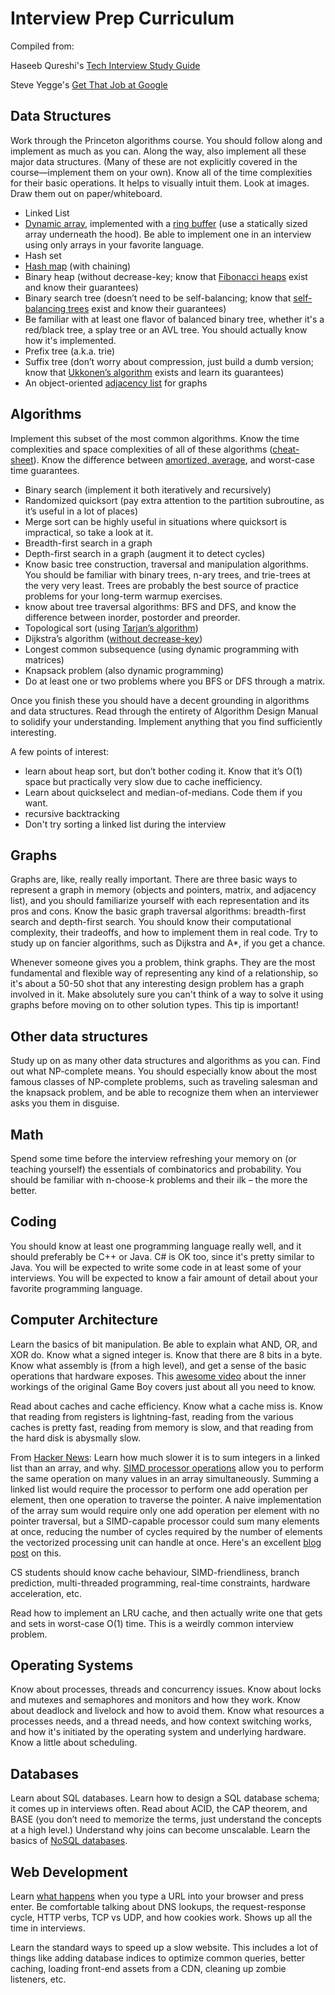 # Interview Prep Curriculum

Compiled from:

Haseeb Qureshi's [Tech Interview Study Guide](https://haseebq.com/how-to-break-into-tech-job-hunting-and-interviews/)

Steve Yegge's [Get That Job at Google](http://steve-yegge.blogspot.com/2008/03/get-that-job-at-google.html)

## Data Structures

Work through the Princeton algorithms course. You should follow along and implement as much as you can. Along the way, also implement all these major data structures. (Many of these are not explicitly covered in the course—implement them on your own). Know all of the time complexities for their basic operations. It helps to visually intuit them. Look at images. Draw them out on paper/whiteboard.

- Linked List
- [Dynamic array](https://en.wikipedia.org/wiki/Dynamic_array), implemented with a [ring buffer](https://en.wikipedia.org/wiki/Circular_buffer) (use a statically sized array underneath the hood). Be able to implement one in an interview using only arrays in your favorite language.
- Hash set
- [Hash map](https://en.wikipedia.org/wiki/Hash_table#Separate_chaining_with_linked_lists) (with chaining)
- Binary heap (without decrease-key; know that [Fibonacci heaps](https://en.wikipedia.org/wiki/Fibonacci_heap) exist and know their guarantees)
- Binary search tree (doesn’t need to be self-balancing; know that [self-balancing trees](https://en.wikipedia.org/wiki/Self-balancing_binary_search_tree#Implementations) exist and know their guarantees)
- Be familiar with at least one flavor of balanced binary tree, whether it's a red/black tree, a splay tree or an AVL tree. You should actually know how it's implemented.
- Prefix tree (a.k.a. trie)
- Suffix tree (don’t worry about compression, just build a dumb version; know that [Ukkonen’s algorithm](https://en.wikipedia.org/wiki/Ukkonen%27s_algorithm) exists and learn its guarantees)
- An object-oriented [adjacency list](https://en.wikipedia.org/wiki/Adjacency_list) for graphs

## Algorithms

Implement this subset of the most common algorithms. Know the time complexities and space complexities of all of these algorithms ([cheat-sheet](http://bigocheatsheet.com/)). Know the difference between [amortized, average](https://stackoverflow.com/a/7335098), and worst-case time guarantees.

- Binary search (implement it both iteratively and recursively)
- Randomized quicksort (pay extra attention to the partition subroutine, as it’s useful in a lot of places)
- Merge sort can be highly useful in situations where quicksort is impractical, so take a look at it.
- Breadth-first search in a graph
- Depth-first search in a graph (augment it to detect cycles)
- Know basic tree construction, traversal and manipulation algorithms. You should be familiar with binary trees, n-ary trees, and trie-trees at the very very least. Trees are probably the best source of practice problems for your long-term warmup exercises.
- know about tree traversal algorithms: BFS and DFS, and know the difference between inorder, postorder and preorder.
- Topological sort (using [Tarjan’s algorithm](https://en.wikipedia.org/wiki/Topological_sorting#Depth-first_search))
- Dijkstra’s algorithm ([without decrease-key](https://stackoverflow.com/questions/9255620/why-does-dijkstras-algorithm-use-decrease-key))
- Longest common subsequence (using dynamic programming with matrices)
- Knapsack problem (also dynamic programming)
- Do at least one or two problems where you BFS or DFS through a matrix.

Once you finish these you should have a decent grounding in algorithms and data structures. Read through the entirety of Algorithm Design Manual to solidify your understanding. Implement anything that you find sufficiently interesting.

A few points of interest: 
- learn about heap sort, but don’t bother coding it. Know that it’s O(1) space but practically very slow due to cache inefficiency.
- Learn about quickselect and median-of-medians. Code them if you want.
- recursive backtracking
- Don't try sorting a linked list during the interview

## Graphs

Graphs are, like, really really important. There are three basic ways to represent a graph in memory (objects and pointers, matrix, and adjacency list), and you should familiarize yourself with each representation and its pros and cons. Know the basic graph traversal algorithms: breadth-first search and depth-first search. You should know their computational complexity, their tradeoffs, and how to implement them in real code. Try to study up on fancier algorithms, such as Dijkstra and A*, if you get a chance.

Whenever someone gives you a problem, think graphs. They are the most fundamental and flexible way of representing any kind of a relationship, so it's about a 50-50 shot that any interesting design problem has a graph involved in it. Make absolutely sure you can't think of a way to solve it using graphs before moving on to other solution types. This tip is important!

## Other data structures

Study up on as many other data structures and algorithms as you can. Find out what NP-complete means. You should especially know about the most famous classes of NP-complete problems, such as traveling salesman and the knapsack problem, and be able to recognize them when an interviewer asks you them in disguise.

## Math

Spend some time before the interview refreshing your memory on (or teaching yourself) the essentials of combinatorics and probability. You should be familiar with n-choose-k problems and their ilk – the more the better.

## Coding

You should know at least one programming language really well, and it should preferably be C++ or Java. C# is OK too, since it's pretty similar to Java. You will be expected to write some code in at least some of your interviews. You will be expected to know a fair amount of detail about your favorite programming language.

## Computer Architecture

Learn the basics of bit manipulation. Be able to explain what AND, OR, and XOR do. Know what a signed integer is. Know that there are 8 bits in a byte. Know what assembly is (from a high level), and get a sense of the basic operations that hardware exposes. This [awesome video](https://www.youtube.com/watch?v=RZUDEaLa5Nw) about the inner workings of the original Game Boy covers just about all you need to know.

Read about caches and cache efficiency. Know what a cache miss is. Know that reading from registers is lightning-fast, reading from the various caches is pretty fast, reading from memory is slow, and that reading from the hard disk is abysmally slow.

From [Hacker News](https://news.ycombinator.com/item?id=22708094): Learn how much slower it is to sum integers in a linked list than an array, and why. [SIMD processor operations](https://safari.ethz.ch/digitaltechnik/spring2019/lib/exe/fetch.php?media=digitaldesign-2019-lecture20-simd-afterlecture.pdf) allow you to perform the same operation on many values in an array simultaneously. Summing a linked list would require the processor to perform one add operation per element, then one operation to traverse the pointer. A naive implementation of the array sum would require only one add operation per element with no pointer traversal, but a SIMD-capable processor could sum many elements at once, reducing the number of cycles required by the number of elements the vectorized processing unit can handle at once. Here's an excellent [blog post](https://kjellkod.wordpress.com/2012/02/25/why-you-should-never-ever-ever-use-linked-list-in-your-code-again/) on this.

CS students should know cache behaviour, SIMD-friendliness, branch prediction, multi-threaded programming, real-time constraints, hardware acceleration, etc.

Read how to implement an LRU cache, and then actually write one that gets and sets in worst-case O(1) time. This is a weirdly common interview problem.

## Operating Systems

Know about processes, threads and concurrency issues. Know about locks and mutexes and semaphores and monitors and how they work. Know about deadlock and livelock and how to avoid them. Know what resources a processes needs, and a thread needs, and how context switching works, and how it's initiated by the operating system and underlying hardware. Know a little about scheduling.

## Databases

Learn about SQL databases. Learn how to design a SQL database schema; it comes up in interviews often. Read about ACID, the CAP theorem, and BASE (you don’t need to memorize the terms, just understand the concepts at a high level.) Understand why joins can become unscalable. Learn the basics of [NoSQL databases](https://www.youtube.com/watch?v=qI_g07C_Q5I).

## Web Development

Learn [what happens](http://igoro.com/archive/what-really-happens-when-you-navigate-to-a-url/comment-page-3/) when you type a URL into your browser and press enter. Be comfortable talking about DNS lookups, the request-response cycle, HTTP verbs, TCP vs UDP, and how cookies work. Shows up all the time in interviews.

Learn the standard ways to speed up a slow website. This includes a lot of things like adding database indices to optimize common queries, better caching, loading front-end assets from a CDN, cleaning up zombie listeners, etc.